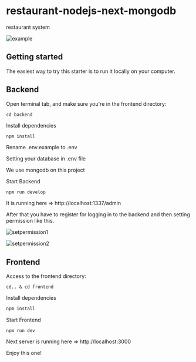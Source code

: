 # restaurant-nodejs-next-mongodb
restaurant system

![example](https://strapiuploadtoey.s3.us-east-1.amazonaws.com/example.jpg)

## Getting started
The easiest way to try this starter is to run it locally on your computer.

## Backend
Open terminal tab, and make sure you're in the frontend directory:
```
cd backend
```
Install dependencies
```js
npm install
```
Rename .env.example to .env

Setting your database in .env file

We use mongodb on this project

Start Backend
```
npm run develop
```
It is running here => http://localhost:1337/admin

After that you have to register for logging in to the backend and then setting permission like this.

![setpermission1](https://strapiuploadtoey.s3.us-east-1.amazonaws.com/setpermission1.jpg)

![setpermission2](https://strapiuploadtoey.s3.us-east-1.amazonaws.com/setpermission2.jpg)

## Frontend
Access to the frontend directory:
```
cd.. & cd frontend
```
Install dependencies
```js
npm install
```
Start Frontend
```
npm run dev
```
Next server is running here => http://localhost:3000

Enjoy this one!
